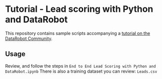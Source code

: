 # Tutorial - Lead scoring with Python and DataRobot

This repository contains sample scripts accompanying a [tutorial on the DataRobot Community](https://community.datarobot.com/t5/resources/lead-scoring/ta-p/2422).

## Usage

Review, and follow the steps in  `End to End Lead Scoring with Python and DataRobot.ipynb`
There is also a training dataset you can review: `Leads.csv`


